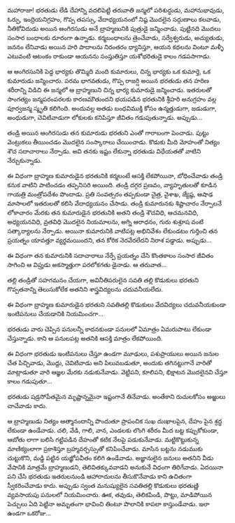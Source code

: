 ﻿మహారాజా! భరతుడు లేడి దేహాన్ని వదలిపెట్టి తరువాతి జన్మలో పరిశుద్ధుడు, మహానుభావుడు, ఓర్పు, ఇంద్రియనిగ్రహం, గొప్ప తపస్సు, వేదాధ్యయనంలో నిష్ఠ మొదలైన సద్గుణాలు కలవాడు, నీతికోవిదుడు అయిన ఆంగిరసుడు అనే బ్రాహ్మణునికి పుత్రుడై జన్మించాడు. పుట్టినది మొదలు సంసార బంధాలకు దూరంగా ఉన్నాడు. కర్మబంధాలను త్రెంచేవాడు, సర్వేశ్వరుడు, అచ్యుతుడు, జననం లేనివాడు అయిన హరి పాదాలను నిరంతరం ధ్యానిస్తూ, ఆయన కథలను వింటూ మళ్ళీ ఎటువంటి ఆటంకం రాకుండా ఆయనను సంస్తుతిస్తూ యశోభరితుడై కాలం గడపసాగాడు. 

ఆ ఆంగిరసునికి పెద్ద భార్యకు తొమ్మిది మంది కుమారులు, చిన్న భార్యకు ఒక కుమార్తె, ఒక కుమారుడు జన్మించారు. పరమ భాగవతుడు, గొప్ప రాజర్షి అయిన భరతుడు తన హరిణ శరీరాన్ని విడిచి ఈ జన్మలో ఆ బ్రాహ్మణుని చిన్న భార్య కుమారుడై జన్మించాడు. ఇతరులతో సాంగత్యం జన్మపరంపరలకు కారణమౌతుందని భయపడిన భరతునికి శ్రీహరి అనుగ్రహం వల్ల పూర్వజన్మ స్మృతి కలిగింది. అందువల్ల అతడు బంధవిముక్తి కోసం ఉన్మత్తుడుగా, జడుడుగా, అంధుడుగా, చెవిటివాడుగా లోకులకు కనిపిస్తూ జీవితం గడుపుతున్నాడు. అప్పుడు… 

తండ్రి అయిన ఆంగిరసుడు తన కుమారుడు భరతుని ఎంతో గారాబంగా పెంచాడు. పుట్టు వెంట్రుకలు తీయించడం మొదలైన సంస్కారాలు చేయించాడు. కొడుకు మీది మోహంతో నిత్యం శౌచ సదాచారాలు నేర్పాడు. అవి తనకు ఇష్టం లేకున్నా భరతుడు విధేయతతో వాటిని నేర్చుకున్నాడు. 

ఈ విధంగా బ్రాహ్మణ కుమారుడైన భరతునికి కర్మలంటే ఆసక్తి లేకపోయినా, బోధించేవాడు తండ్రి కనుక వాటిని పాటించడం తప్పనిసరి అయింది. తండ్రి దగ్గర ప్రణవం, వ్యాహృతులతో కూడిన గాయత్రి మంత్రోపదేశం పొందాడు. ప్రతి సంవత్సరం తప్పకుండా చైత్ర, వైశాఖ, జ్యేష్ఠ, ఆషాఢ మాసాలలో ఇతరులతో కలిసి వేదాధ్యయనం చేసాడు. తండ్రి కుమారునకు శిష్టాచారం నేర్పాలనే లోకాచారం మేరకు తన కుమారుడైన భరతునికి అతని తండ్రి శౌచవిధి, ఆచమనవిధి, అధ్యయనవిధి, వ్రతవిధి మొదలైన నియమాలను, అగ్ని ఆరాధనం, గురు శుశ్రూష వంటి సత్కార్యాలను నేర్పాడు. అయినా కుమారునికి వాటిపట్ల అభినివేశం లేకుండటం గుర్తించి తన ప్రయత్నం యావత్తూ వ్యర్థమయిందని, తన కోరిక నెరవేరలేదని నిరాశ పడ్డాడు. అప్పుడు… 

ఈ విధంగా తన కుమారునికి సదాచారాలు నేర్పే ప్రయత్నం చేసి కొంతకాలం సంసార జీవితం సాగించి ఆ విప్రుడు అకస్మాత్తుగా పరలోకగతు డైనాడు. ఆ తరువాత… 

తల్లి తండ్రితో సహగమనం చేయగా, అవినీతిపరులైన సవతి తల్లి కొడుకులు భరతుని గొప్పతనాన్ని తెలుసుకోలేక అతనిని శాస్త్రవిద్యలను చదువనీయలేదు. 

ఈ విధంగా బ్రాహ్మణ కుమారుడైన భరతుని సవతితల్లి కొడుకులు వేదవిద్యలు చదువనీయకుండా ఇంటిపనులు చేయడానికి నియమించగా… 

భరతుడు వారు చెప్పిన పనులన్నీ కాదనకుండా పనులలో ఏమాత్రం ఏమరుపాటు లేకుండా చేస్తున్నాడు. కాని ఆ పనులపట్ల అతనికి ఆసక్తి మాత్రం లేకపోయింది. 

ఈ విధంగా భరతుడు ఇంటిపనులు చేస్తూ ఉండగా మూఢులు, పశుప్రాయులు అయిన జనుల చేత పిచ్చివాడు, మొద్దు, చెవిటివాడు అని పిలువబడుతూ, అందుకు తగినట్టుగానే వారితో మాట్లాడుతూ వారి ఆజ్ఞల మేరకు నడుకునేవాడు. వెట్టిపని, కూలిపని, భిక్షాటన మొదలైనవి చేస్తూ కాలం గడుపుతూ… 

భరతుడు షడ్రసోపేతమైన మృష్టాన్నమైనా ఇష్టంగానే తినేవాడు. అంతేకాని రుచులకోసం అఱ్ఱులు చాచేవాడు కాదు. 

ఆ బ్రాహ్మణుడు నిత్యం ఆత్మానందాన్ని పొందుతూ ప్రాపంచిక సుఖ దుఃఖాలపైన, దేహం పైన శ్రద్ధ లేకుండా ఉండేవాడు. చలి, వేడి, గాలి, వాన, ఎండలకు లొంగి శరీరం మీద బట్ట కప్పుకోకుండా, ఆబోతు లాగా బలిసి గట్టిపడిన దేహంతో కటిక నేలపై పడుకునేవాడు. మట్టికొట్టుకున్న మాణిక్యంలాగా ప్రకాశిస్తూ బ్రహ్మవర్చస్సుతో కనిపించేవాడు. మాసిన బట్టను నడుముకు చుట్టుకొని, మడ్డి పట్టిన యజ్ఞోపవీతం కలిగి ఉండేవాడు. అజ్ఞానులైన జనులు అతనిని వీడు వేషానికి మాత్రమే బ్రాహ్మణుడని, తెలివితక్కువవాడని అనుకునే విధంగా తిరిగేవాడు. ఏదయినా పని చేసి భరతుడు ఇతరులనుండి ఆహారాదులను తీసుకొనేవాడు కాని ఉచితంగా స్వీకరించేవాడు కాదు. అప్పుడు స్వంత మనుష్యులైన సవతితల్లి కొడుకులు భరతుణ్ణి వ్యవసాయపు పనులలో నియమించారు. ఊక, తవుడు, తెలికపిండి, పొట్టు, మాడిపోయిన పెచ్చులు ఏది పెట్టినా అమృతంగా భావించి తింటూ పొలానికి కాపలా కాస్తుండేవాడు. ఇలా ఉండగా ఒకరోజు… 

